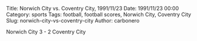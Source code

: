 Title: Norwich City vs. Coventry City, 1991/11/23
Date: 1991/11/23 00:00
Category: sports
Tags: football, football scores, Norwich City, Coventry City
Slug: norwich-city-vs-coventry-city
Author: carbonero


Norwich City 3 - 2 Coventry City
